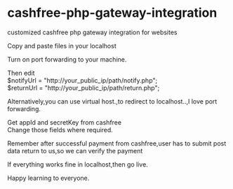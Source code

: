 # cashfree-php-gateway-integration
customized cashfree php gateway integration for websites

Copy and paste files in your localhost</br>

Turn on port forwarding to your machine.</br> 

Then edit </br>
$notifyUrl = "http://your_public_ip/path/notify.php";</br>
$returnUrl = "http://your_public_ip/path/return.php";</br>

Alternatively,you can use virtual host.,to redirect to localhost..,I love port forwarding.</br>

Get appId and secretKey from cashfree</br>
Change those fields where required.</br>

Remember after successful payment from cashfree,user has to submit post data return to us,so we can verify the payment</br>

If everything works fine in localhost,then go live.</br>

Happy learning to everyone.
